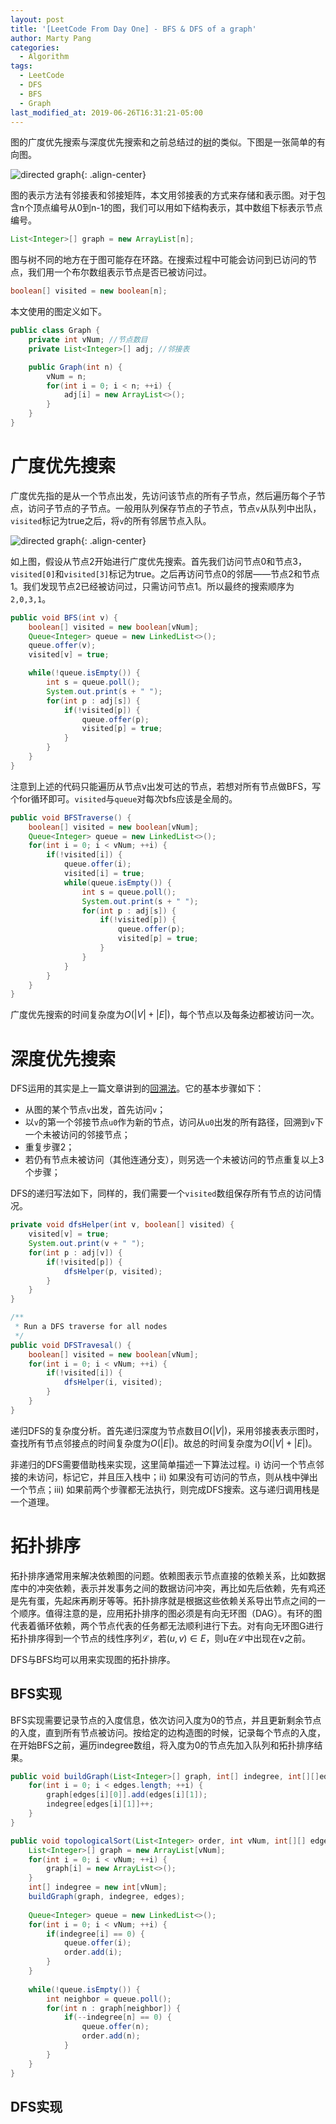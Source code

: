 ```yaml
---
layout: post
title: '[LeetCode From Day One] - BFS & DFS of a graph'
author: Marty Pang
categories: 
  - Algorithm
tags: 
  - LeetCode
  - DFS
  - BFS
  - Graph
last_modified_at: 2019-06-26T16:31:21-05:00
---
```



图的广度优先搜索与深度优先搜索和之前总结过的[树](https://www.hytheory.com/algorithm/Leetcode-from-day-one-basic-data-structure-tree/)的类似。下图是一张简单的有向图。

![directed graph](/images/20190626/graph.png){:	.align-center}

图的表示方法有邻接表和邻接矩阵，本文用邻接表的方式来存储和表示图。对于包含n个顶点编号从0到n-1的图，我们可以用如下结构表示，其中数组下标表示节点编号。

```java
List<Integer>[] graph = new ArrayList[n];
```

图与树不同的地方在于图可能存在环路。在搜索过程中可能会访问到已访问的节点，我们用一个布尔数组表示节点是否已被访问过。

```java
boolean[] visited = new boolean[n];
```

本文使用的图定义如下。

```java
public class Graph {
    private int vNum; //节点数目
    private List<Integer>[] adj; //邻接表

    public Graph(int n) {
        vNum = n;
        for(int i = 0; i < n; ++i) {
            adj[i] = new ArrayList<>();
        }
    }
}
```

# 广度优先搜索

广度优先指的是从一个节点出发，先访问该节点的所有子节点，然后遍历每个子节点，访问子节点的子节点。一般用队列保存节点的子节点，节点`v`从队列中出队，`visited`标记为true之后，将`v`的所有邻居节点入队。

![directed graph](/images/20190626/bfs.png){:	.align-center}

如上图，假设从节点2开始进行广度优先搜索。首先我们访问节点0和节点3，`visited[0]`和`visited[3]`标记为true。之后再访问节点0的邻居——节点2和节点1。我们发现节点2已经被访问过，只需访问节点1。所以最终的搜索顺序为`2,0,3,1`。

```java
public void BFS(int v) {
    boolean[] visited = new boolean[vNum];
    Queue<Integer> queue = new LinkedList<>();
    queue.offer(v);
    visited[v] = true;

    while(!queue.isEmpty()) {
        int s = queue.poll();
        System.out.print(s + " ");
        for(int p : adj[s]) {
            if(!visited[p]) {
                queue.offer(p);
                visited[p] = true;
            }
        }
    }
}
```

注意到上述的代码只能遍历从节点v出发可达的节点，若想对所有节点做BFS，写个for循环即可。`visited`与`queue`对每次bfs应该是全局的。

```java
public void BFSTraverse() {
    boolean[] visited = new boolean[vNum];
    Queue<Integer> queue = new LinkedList<>();
    for(int i = 0; i < vNum; ++i) {
        if(!visited[i]) {
            queue.offer(i);
            visited[i] = true;
            while(queue.isEmpty()) {
                int s = queue.poll();
                System.out.print(s + " ");
                for(int p : adj[s]) {
                    if(!visited[p]) {
                        queue.offer(p);
                        visited[p] = true;
                    }
                }
            }
        }
    }
}
```

广度优先搜索的时间复杂度为$O(|V|+|E|)$，每个节点以及每条边都被访问一次。


# 深度优先搜索

DFS运用的其实是上一篇文章讲到的[回溯法](https://www.hytheory.com/algorithm/LeetCode-from-day-backtracking/)。它的基本步骤如下：
- 从图的某个节点`v`出发，首先访问`v`；
- 以`v`的第一个邻接节点`u0`作为新的节点，访问从`u0`出发的所有路径，回溯到`v`下一个未被访问的邻接节点；
- 重复步骤2；
- 若仍有节点未被访问（其他连通分支），则另选一个未被访问的节点重复以上3个步骤；

DFS的递归写法如下，同样的，我们需要一个`visited`数组保存所有节点的访问情况。

```java
private void dfsHelper(int v, boolean[] visited) {
    visited[v] = true;
    System.out.print(v + " ");
    for(int p : adj[v]) {
        if(!visited[p]) {
            dfsHelper(p, visited);
        }
    }
}

/**
 * Run a DFS traverse for all nodes
 */
public void DFSTravesal() {
    boolean[] visited = new boolean[vNum];
    for(int i = 0; i < vNum; ++i) {
        if(!visited[i]) {
            dfsHelper(i, visited);
        }
    }
}
```

递归DFS的复杂度分析。首先递归深度为节点数目$O(|V|)$，采用邻接表表示图时，查找所有节点邻接点的时间复杂度为$O(|E|)$。故总的时间复杂度为$O(|V|+|E|)$。

非递归的DFS需要借助栈来实现，这里简单描述一下算法过程。i) 访问一个节点邻接的未访问，标记它，并且压入栈中；ii) 如果没有可访问的节点，则从栈中弹出一个节点；iii) 如果前两个步骤都无法执行，则完成DFS搜索。这与递归调用栈是一个道理。

# 拓扑排序

拓扑排序通常用来解决依赖图的问题。依赖图表示节点直接的依赖关系，比如数据库中的冲突依赖，表示并发事务之间的数据访问冲突，再比如先后依赖，先有鸡还是先有蛋，先起床再刷牙等等。拓扑排序就是根据这些依赖关系导出节点之间的一个顺序。值得注意的是，应用拓扑排序的图必须是有向无环图（DAG）。有环的图代表着循环依赖，两个节点代表的任务都无法顺利进行下去。对有向无环图G进行拓扑排序得到一个节点的线性序列$\mathcal{L}$，若$(u,v) \in E$，则u在$\mathcal{L}$中出现在v之前。

DFS与BFS均可以用来实现图的拓扑排序。

## BFS实现

BFS实现需要记录节点的入度信息，依次访问入度为0的节点，并且更新剩余节点的入度，直到所有节点被访问。按给定的边构造图的时候，记录每个节点的入度，在开始BFS之前，遍历indegree数组，将入度为0的节点先加入队列和拓扑排序结果。

```java
public void buildGraph(List<Integer>[] graph, int[] indegree, int[][]edges) {
    for(int i = 0; i < edges.length; ++i) {
        graph[edges[i][0]].add(edges[i][1]);
        indegree[edges[i][1]]++;
    }
}

public void topologicalSort(List<Integer> order, int vNum, int[][] edges) {
    List<Integer>[] graph = new ArrayList[vNum];
    for(int i = 0; i < vNum; ++i) {
        graph[i] = new ArrayList<>();
    }
    int[] indegree = new int[vNum];
    buildGraph(graph, indegree, edges);
    
    Queue<Integer> queue = new LinkedList<>();
    for(int i = 0; i < vNum; ++i) {
        if(indegree[i] == 0) {
            queue.offer(i);
            order.add(i);
        }
    }
    
    while(!queue.isEmpty()) {
        int neighbor = queue.poll();
        for(int n : graph[neighbor]) {
            if(--indegree[n] == 0) {
                queue.offer(n);
                order.add(n);
            }
        }
    }
}
```

## DFS实现

